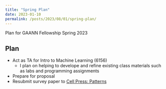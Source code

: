 ```yaml
---
title: "Spring Plan"
date: 2023-01-10
permalink: /posts/2023/08/01/spring-plan/
---
```


Plan for GAANN Fellowship Spring 2023

## Plan
- Act as TA for Intro to Machine Learning (6156)
    - I plan on helping to develope and refine existing class materials such as labs and programming assignments 
- Prepare for proposal
- Resubmit survey paper to [Cell Press: Patterns](https://www.cell.com/patterns/home)